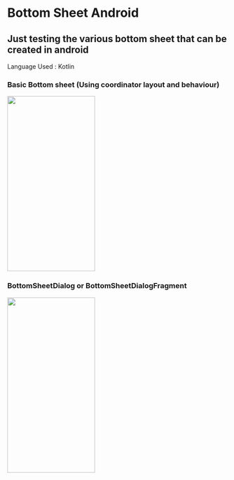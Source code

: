 # Bottom Sheet Android

## Just testing the various bottom sheet that can be created in android

Language Used : Kotlin

### Basic Bottom sheet (Using coordinator layout and behaviour)

<img src="https://raw.githubusercontent.com/shivthepro/BottomSheet-Test/master/bottomsheet_behaviour.gif" alt="" data-canonical-src="https://raw.githubusercontent.com/shivthepro/BottomSheet-Test/master/bottomsheet_behaviour.gif" width="200" height="400" />

### BottomSheetDialog or BottomSheetDialogFragment

<img src="https://raw.githubusercontent.com/shivthepro/BottomSheet-Test/master/bottomSheet_dialog.gif" alt="" data-canonical-src="https://raw.githubusercontent.com/shivthepro/BottomSheet-Test/master/bottomSheet_dialog.gif" width="200" height="400" />